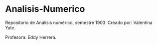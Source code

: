 # Analisis-Numerico
Repositorio de Análisis numérico, semestre 1903. Creado por: Valentina Yate.

Profesora: Eddy Herrera.

